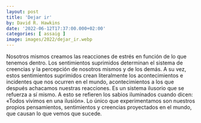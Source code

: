 ```yaml
---
layout: post
title: 'Dejar ir'
by: David R. Hawkins
date: '2022-06-12T17:37:00.000+02:00'
categories: [ assaig ]
image: images/2022/dejar_ir.webp
---
```


Nosotros mismos creamos las reacciones de estrés en función de lo que tenemos dentro. Los sentimientos suprimidos determinan el sistema de creencias y la percepción de nosotros mismos y de los demás. A su vez, estos sentimientos suprimidos crean literalmente los acontecimientos e incidentes que nos ocurren en el mundo, acontecimientos a los que después achacamos nuestras reacciones. Es un sistema ilusorio que se refuerza a sí mismo. A esto se refieren los sabios iluminados cuando dicen: «Todos vivimos en una ilusión». Lo único que experimentamos son nuestros propios pensamientos, sentimientos y creencias proyectados en el mundo, que causan lo que vemos que sucede.
